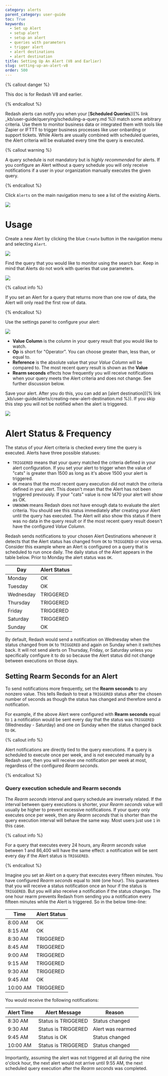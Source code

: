 ```yaml
---
category: alerts
parent_category: user-guide
toc: True
keywords:
  - Set up Alert
  - setup alert
  - setup an alert
  - queries with parameters
  - trigger alert
  - alert destinations
  - alert destination
title: Setting Up An Alert (V8 and Earlier)
slug: setting-up-an-alert-v8
order: 500
---
```


{% callout danger %}

This doc is for Redash V8 and earlier.

{% endcallout %}

Redash alerts can notify you when your [**Scheduled Queries**]({% link _kb/user-guide/querying/scheduling-a-query.md %}) match some arbitrary criteria. Use them to monitor business data or integrated them with tools like Zapier or IFTTT to trigger business processes like user onbarding or support tickets. While Alerts are usually combined with scheduled queries, the Alert criteria will be evaluated every time the query is executed.

{% callout warning %}

A query schedule is not mandatory but is _highly recommended_ for alerts. If you configure an Alert without a query schedule you will only receive notifications if a user in your organization manually executes the given query.

{% endcallout %}

Click `Alerts` on the main navigation menu to see a list of the existing Alerts.

![](/assets/images/docs/gitbook/alerts.png)

# Usage

Create a new Alert by clicking the blue `Create` button in the navigation menu and selecting `Alert`.

![](/assets/images/docs/gitbook/create-alert.png)

Find the query that you would like to monitor using the search bar. Keep in mind that Alerts do not work with queries that use parameters.

![](/assets/images/docs/gitbook/new-alert-query-search.png)

{% callout info %}

If you set an Alert for a query that returns more than one row of data, the Alert will only read the first row of data.

{% endcallout %}

Use the settings panel to configure your alert:

![](/assets/images/docs/gitbook/alerts_settings.png)

- **Value Column** is the column in your query result that you would like to watch.
- **Op** is short for "Operator". You can choose greater than, less than, or equal to.
- **Reference** is the absolute value that your _Value Column_ will be compared to. The most recent query result is shown as the **Value**
- **Rearm seconds** effects how frequently you will receive notifications when your query meets the Alert criteria and does not change. See further discussion below.

Save your alert. After you do this, you can add an [alert destination]({% link _kb/user-guide/alerts/creating-new-alert-destination.md %}). If you skip this step you will not be notified when the alert is triggered.

![](/assets/images/docs/gitbook/alert_destination.png)

# Alert Status & Frequency

The status of your Alert criteria is checked every time the query is executed. Alerts have three possible statuses:

- `TRIGGERED` means that your query matched the criteria defined in your alert configuration. If you set your alert to trigger when the value of "cats" is greater than 1500 as long as it's above 1500 your alert is triggered.
- `OK` means that the most recent query execution did not match the criteria defined in your alert. This doesn't mean that the Alert has not been triggered previously. If your "cats" value is now 1470 your alert will show as OK.
- `UNKNOWN` means Redash does not have enough data to evaluate the alert criteria. You should see this status immediately after creating your Alert until the query has executed. The Alert will also show this status if there was no data in the query result or if the most recent query result doesn't have the configured _Value Column_.

Redash sends notifications to your chosen Alert Destinations whenever it detects that the Alert status has changed from `OK` to `TRIGGERED` or vice versa. Consider this example where an Alert is configured on a query that is scheduled to run once daily. The daily status of the Alert appears in the table below. Prior to Monday the alert status was `OK`.

| Day       | Alert Status |
| --------- | ------------ |
| Monday    | OK           |
| Tuesday   | OK           |
| Wednesday | TRIGGERED    |
| Thursday  | TRIGGERED    |
| Friday    | TRIGGERED    |
| Saturday  | TRIGGERED    |
| Sunday    | OK           |

By default, Redash would send a notification on Wednesday when the status changed from `OK` to `TRIGGERED` and again on Sunday when it switches back. It will not send alerts on Thursday, Friday, or Saturday unless you specifically configure it to do so because the Alert status did not change between executions on those days.

## Setting Rearm Seconds for an Alert

To send notifications more frequently, set the **Rearm seconds** to any nonzero value. This tells Redash to treat a `TRIGGERED` status after the chosen number of seconds as though the status has changed and therefore send a notification.

For example, if the above Alert were configured with **Rearm seconds** equal to `1` a notification would be sent every day that the status was `TRIGGERED` (Wednesday - Saturday) and one on Sunday when the status changed back to `OK`.

{% callout info %}

Alert notifications are directly tied to the query executions. If a query is scheduled to execute once per week, and is not executed manually by a Redash user, then you will receive one notification per week at most, regardless of the configured _Rearm seconds_.

{% endcallout %}

### Query execution schedule and Rearm seconds

The _Rearm seconds_ interval and query schedule are inversely related. If the interval between query executions is shorter, your _Rearm seconds_ value will usually be higher to prevent excessive notifications. If your query only executes once per week, then any _Rearm seconds_ that is shorter than the query execution interval will behave the same way. Most users just use `1` in this case.

{% callout info %}

For a query that executes every 24 hours, any _Rearm seconds_ value between 1 and 86,400 will have the same effect: a notification will be sent every day if the Alert status is `TRIGGERED`.

{% endcallout %}

Imagine you set an Alert on a query that executes every fifteen minutes. You have configured _Rearm seconds_ equal to `3600` (one hour). This guarantees that you will receive a status notification once an hour if the status is `TRIGGERED`. But you will also receive a notification if the status changes. The one hour rearm prevents Redash from sending you a notification every fifteen minutes while the Alert is triggered. So in the below time-line:

| Time     | Alert Status |
| -------- | ------------ |
| 8:00 AM  | OK           |
| 8:15 AM  | OK           |
| 8:30 AM  | TRIGGERED    |
| 8:45 AM  | TRIGGERED    |
| 9:00 AM  | TRIGGERED    |
| 9:15 AM  | TRIGGERED    |
| 9:30 AM  | TRIGGERED    |
| 9:45 AM  | OK           |
| 10:00 AM | TRIGGERED    |

You would receive the following notifications:

| Alert Time | Alert Message       | Reason            |
| ---------- | ------------------- | ----------------- |
| 8:30 AM    | Status is TRIGGERED | Status changed    |
| 9:30 AM    | Status is TRIGGERED | Alert was rearmed |
| 9:45 AM    | Status is OK        | Status changed    |
| 10:00 AM   | Status is TRIGGERED | Status changed    |

Importantly, assuming the alert was not triggered at all during the nine o'clock hour, the next alert would not arrive until 9:55 AM, the next scheduled query execution after the _Rearm seconds_ was completed.
